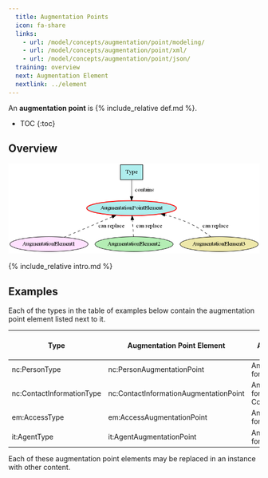 ```yaml
---
  title: Augmentation Points
  icon: fa-share
  links:
    - url: /model/concepts/augmentation/point/modeling/
    - url: /model/concepts/augmentation/point/xml/
    - url: /model/concepts/augmentation/point/json/
  training: overview
  next: Augmentation Element
  nextlink: ../element
---
```


An **augmentation point** is {% include_relative def.md %}.

- TOC
{:toc}

## Overview

![Basic augmentation](images/aug-point-basic.png)

{% include_relative intro.md %}

## Examples

Each of the types in the table of examples below contain the augmentation point element listed next to it.

| Type | Augmentation Point Element | Definition of Augmentation Point Element |
| ---- | -------------------------- | ---------------------------------------- |
| nc:PersonType | nc:PersonAugmentationPoint | An augmentation point for PersonType |
| nc:ContactInformationType | nc:ContactInformationAugmentationPoint | An augmentation point for ContactInformationType |
| em:AccessType | em:AccessAugmentationPoint | An augmentation point for AccessType |
| it:AgentType | it:AgentAugmentationPoint | An augmentation point for AgentType |

Each of these augmentation point elements may be replaced in an instance with other content.
